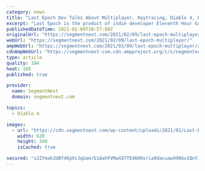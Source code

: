 ```yaml
---
category: news
title: "Last Epoch Dev Talks About Multiplayer, Raytracing, Diablo 4, PoE 2 and More"
excerpt: "Last Epoch is the product of indie developer Eleventh Hour Games with a pretty straightforward goal of becoming \"the next great action role-playing game\" ..."
publishedDateTime: 2021-02-09T10:57:00Z
originalUrl: "https://segmentnext.com/2021/02/09/last-epoch-multiplayer/"
webUrl: "https://segmentnext.com/2021/02/09/last-epoch-multiplayer/"
ampWebUrl: "https://segmentnext.com/2021/02/09/last-epoch-multiplayer/amp/"
cdnAmpWebUrl: "https://segmentnext-com.cdn.ampproject.org/c/s/segmentnext.com/2021/02/09/last-epoch-multiplayer/amp/"
type: article
quality: 104
heat: 105
published: true

provider:
  name: SegmentNext
  domain: segmentnext.com

topics:
  - Diablo 4

images:
  - url: "https://cdn.segmentnext.com/wp-content/uploads/2021/02/Last-Epoch-Undead.jpg"
    width: 620
    height: 349
    isCached: true

secured: "s2ZYmak3UBf4KpXcJqGam/b1AahFVMwX87TE46H9x/ia9dacuaw9906x1QnYJFIkJHCQm/QNKEnSZUPcll3QaIhDJjvE8G1ymDoR5TS+XB1oeOp3uPchb9vJjN2JYZDYHte+nEGb2rfyfaX948Kw4LxFXM5MA/2aNhwIcVQjRAcxda6ApeWxv/cCKvGTy1Xh/rrW7y/yxjcMc2tE8kpyr1xEuhcZ/BiAaFr37honvwg9r45OgrZ7dYbxy8b2cqi0QlNihmP7j3XfUMQsLb6FzqI4jL0onvZauDmnPYZAVnQuVTah4z7vRhOGNy4uyzNcj9fMoT+q99iwYTKUaq3iTMy1cm3nAxw7uSAnppJDqCM=;voHLrW14JYmOaY/kOCCg6g=="
---
```


